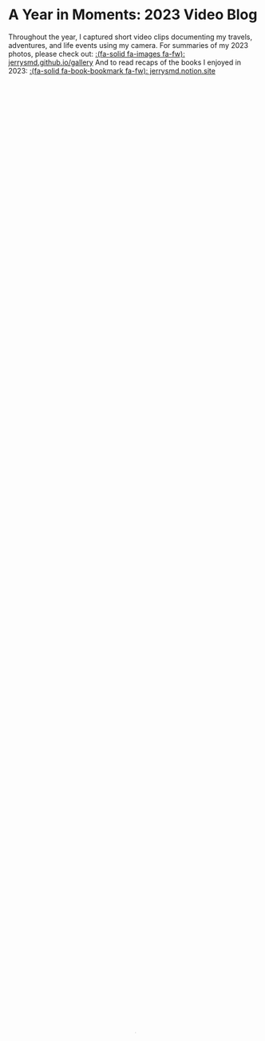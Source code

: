 # A Year in Moments: 2023 Video Blog


Throughout the year, I captured short video clips documenting my travels, adventures, and life events using my camera. For summaries of my 2023 photos, please check out: [:(fa-solid fa-images fa-fw): jerrysmd.github.io/gallery](https://jerrysmd.github.io/gallery/) And to read recaps of the books I enjoyed in 2023: [:(fa-solid fa-book-bookmark fa-fw): jerrysmd.notion.site](https://jerrysmd.notion.site/c36b33378ab44eaa8a4e0d51acb419cd?v=f866caf0636341839c3ddd977cbb4bfe&pvs=4)

<!--more-->

<video id="video" controls="" preload="auto" poster="mmexport1673251586581.jpg" width=100% height=100%>
    <source 
            id="mp4"
            src="https://github.com/Jerrysmd/Jerrysmd.github.io/releases/download/video/2023-memory.mp4"
            type="video/mp4"> 
</video>

